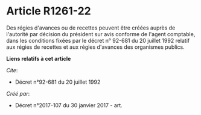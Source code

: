 # Article R1261-22

Des régies d'avances ou de recettes peuvent être créées auprès de l'autorité par décision du président sur avis conforme de
l'agent comptable, dans les conditions fixées par le décret n° 92-681 du 20 juillet 1992 relatif aux régies de recettes et
aux régies d'avances des organismes publics.

**Liens relatifs à cet article**

_Cite_:

  - Décret n°92-681 du 20 juillet 1992

_Créé par_:

  - Décret n°2017-107 du 30 janvier 2017 - art.
